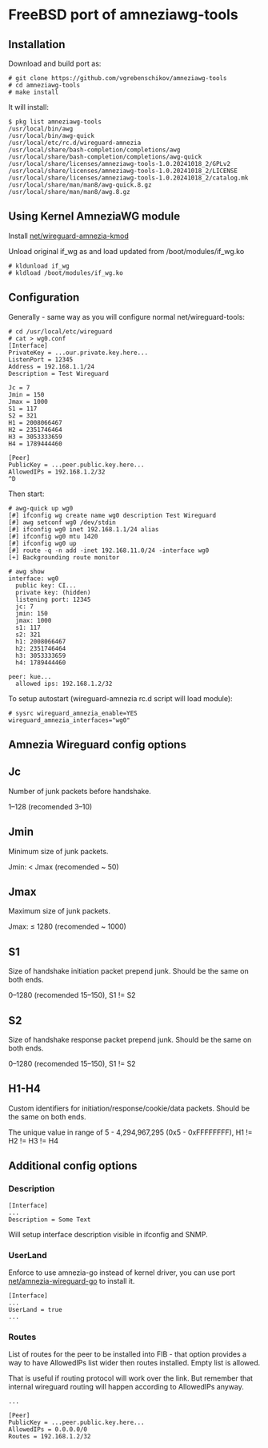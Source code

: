# FreeBSD port of amneziawg-tools

## Installation

Download and build port as:

```shell
# git clone https://github.com/vgrebenschikov/amneziawg-tools
# cd amneziawg-tools
# make install
```

It will install:

```shell
$ pkg list amneziawg-tools
/usr/local/bin/awg
/usr/local/bin/awg-quick
/usr/local/etc/rc.d/wireguard-amnezia
/usr/local/share/bash-completion/completions/awg
/usr/local/share/bash-completion/completions/awg-quick
/usr/local/share/licenses/amneziawg-tools-1.0.20241018_2/GPLv2
/usr/local/share/licenses/amneziawg-tools-1.0.20241018_2/LICENSE
/usr/local/share/licenses/amneziawg-tools-1.0.20241018_2/catalog.mk
/usr/local/share/man/man8/awg-quick.8.gz
/usr/local/share/man/man8/awg.8.gz
```

## Using Kernel AmneziaWG module

Install [net/wireguard-amnezia-kmod](https://github.com/vgrebenschikov/wireguard-amnezia-kmod-port)

Unload original if_wg as and load updated from /boot/modules/if_wg.ko

```shell
# kldunload if_wg
# kldload /boot/modules/if_wg.ko
```

## Configuration

Generally - same way as you will configure normal net/wireguard-tools:

```shell
# cd /usr/local/etc/wireguard
# cat > wg0.conf
[Interface]
PrivateKey = ...our.private.key.here...
ListenPort = 12345
Address = 192.168.1.1/24
Description = Test Wireguard

Jc = 7
Jmin = 150
Jmax = 1000
S1 = 117
S2 = 321
H1 = 2008066467
H2 = 2351746464
H3 = 3053333659
H4 = 1789444460

[Peer]
PublicKey = ...peer.public.key.here...
AllowedIPs = 192.168.1.2/32
^D
```

Then start:

```shell
# awg-quick up wg0
[#] ifconfig wg create name wg0 description Test Wireguard
[#] awg setconf wg0 /dev/stdin
[#] ifconfig wg0 inet 192.168.1.1/24 alias
[#] ifconfig wg0 mtu 1420
[#] ifconfig wg0 up
[#] route -q -n add -inet 192.168.11.0/24 -interface wg0
[+] Backgrounding route monitor

# awg show
interface: wg0
  public key: CI...
  private key: (hidden)
  listening port: 12345
  jc: 7
  jmin: 150
  jmax: 1000
  s1: 117
  s2: 321
  h1: 2008066467
  h2: 2351746464
  h3: 3053333659
  h4: 1789444460

peer: kue...
  allowed ips: 192.168.1.2/32
```

To setup autostart (wireguard-amnezia rc.d script will load module):

```shell
# sysrc wireguard_amnezia_enable=YES wireguard_amnezia_interfaces="wg0"
```

## Amnezia Wireguard config options

## Jc

Number of junk packets before handshake.

1–128 (recomended 3–10)

## Jmin

Minimum size of junk packets.

Jmin: < Jmax (recomended ~ 50)

## Jmax

Maximum size of junk packets.

Jmax: ≤ 1280 (recomended ~ 1000)

## S1

Size of handshake initiation packet prepend junk. Should be the same on both ends.

0–1280 (recomended 15–150), S1 != S2

## S2

Size of handshake response packet prepend junk. Should be the same on both ends.

0–1280 (recomended 15–150), S1 != S2

## H1-H4

Custom identifiers for initiation/response/cookie/data packets. Should be the same on both ends.

The unique value in range of 5 - 4,294,967,295 (0x5 - 0xFFFFFFFF), H1 != H2 != H3 != H4

## Additional config options

### Description

```config
[Interface]
...
Description = Some Text
```

Will setup interface description visible in ifconfig and SNMP.

### UserLand

Enforce to use amnezia-go instead of kernel driver, you can use port
[net/amnezia-wireguard-go](https://github.com/vgrebenschikov/amnezia-wireguard-go) to install it.

```config
[Interface]
...
UserLand = true
...
```

### Routes

List of routes for the peer to be installed into FIB - that option provides a way to have AllowedIPs list wider then routes installed. Empty list is allowed.

That is useful if routing protocol will work over the link. But remember that internal wireguard routing will happen according to AllowedIPs anyway.

```config
...

[Peer]
PublicKey = ...peer.public.key.here...
AllowedIPs = 0.0.0.0/0
Routes = 192.168.1.2/32
```
